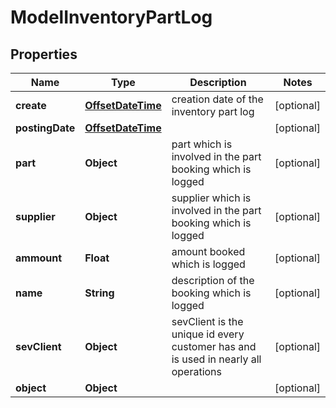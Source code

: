 # ModelInventoryPartLog

## Properties
Name | Type | Description | Notes
------------ | ------------- | ------------- | -------------
**create** | [**OffsetDateTime**](OffsetDateTime.md) | creation date of the inventory part log |  [optional]
**postingDate** | [**OffsetDateTime**](OffsetDateTime.md) |  |  [optional]
**part** | **Object** | part which is involved in the part booking which is logged |  [optional]
**supplier** | **Object** | supplier which is involved in the part booking which is logged |  [optional]
**ammount** | **Float** | amount booked which is logged |  [optional]
**name** | **String** | description of the booking which is logged |  [optional]
**sevClient** | **Object** | sevClient is the unique id every customer has and is used in nearly all operations |  [optional]
**object** | **Object** |  |  [optional]
